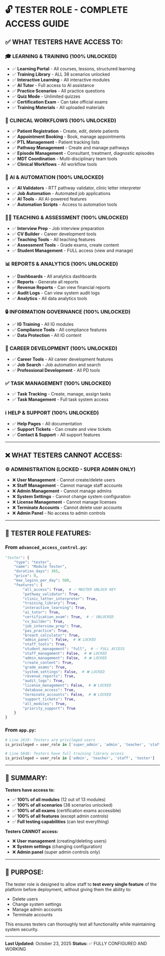 # 🔓 TESTER ROLE - COMPLETE ACCESS GUIDE

## ✅ WHAT TESTERS HAVE ACCESS TO:

### 🎓 **LEARNING & TRAINING (100% UNLOCKED)**
- ✅ **Learning Portal** - All courses, lessons, structured learning
- ✅ **Training Library** - ALL 38 scenarios unlocked
- ✅ **Interactive Learning** - All interactive modules
- ✅ **AI Tutor** - Full access to AI assistance
- ✅ **Practice Scenarios** - All practice questions
- ✅ **Quiz Mode** - Unlimited quizzes
- ✅ **Certification Exam** - Can take official exams
- ✅ **Training Materials** - All uploaded materials

### 🏥 **CLINICAL WORKFLOWS (100% UNLOCKED)**
- ✅ **Patient Registration** - Create, edit, delete patients
- ✅ **Appointment Booking** - Book, manage appointments
- ✅ **PTL Management** - Patient tracking lists
- ✅ **Pathway Management** - Create and manage pathways
- ✅ **Episode Management** - Consultant, treatment, diagnostic episodes
- ✅ **MDT Coordination** - Multi-disciplinary team tools
- ✅ **Clinical Workflows** - All workflow tools

### 🤖 **AI & AUTOMATION (100% UNLOCKED)**
- ✅ **AI Validators** - RTT pathway validator, clinic letter interpreter
- ✅ **Job Automation** - Automated job applications
- ✅ **AI Tools** - All AI-powered features
- ✅ **Automation Scripts** - Access to automation tools

### 👨‍🏫 **TEACHING & ASSESSMENT (100% UNLOCKED)**
- ✅ **Interview Prep** - Job interview preparation
- ✅ **CV Builder** - Career development tools
- ✅ **Teaching Tools** - All teaching features
- ✅ **Assessment Tools** - Grade exams, create content
- ✅ **Student Management** - FULL access (view and manage)

### 📊 **REPORTS & ANALYTICS (100% UNLOCKED)**
- ✅ **Dashboards** - All analytics dashboards
- ✅ **Reports** - Generate all reports
- ✅ **Revenue Reports** - Can view financial reports
- ✅ **Audit Logs** - Can view system audit logs
- ✅ **Analytics** - All data analytics tools

### 🔒 **INFORMATION GOVERNANCE (100% UNLOCKED)**
- ✅ **IG Training** - All IG modules
- ✅ **Compliance Tools** - All compliance features
- ✅ **Data Protection** - All IG content

### 💼 **CAREER DEVELOPMENT (100% UNLOCKED)**
- ✅ **Career Tools** - All career development features
- ✅ **Job Search** - Job automation and search
- ✅ **Professional Development** - All PD tools

### ✅ **TASK MANAGEMENT (100% UNLOCKED)**
- ✅ **Task Tracking** - Create, manage, assign tasks
- ✅ **Task Management** - Full task system access

### ℹ️ **HELP & SUPPORT (100% UNLOCKED)**
- ✅ **Help Pages** - All documentation
- ✅ **Support Tickets** - Can create and view tickets
- ✅ **Contact & Support** - All support features

---

## ❌ WHAT TESTERS **CANNOT** ACCESS:

### ⚙️ **ADMINISTRATION (LOCKED - SUPER ADMIN ONLY)**
- ❌ **User Management** - Cannot create/delete users
- ❌ **Staff Management** - Cannot manage staff accounts
- ❌ **Admin Management** - Cannot manage admins
- ❌ **System Settings** - Cannot change system configuration
- ❌ **License Management** - Cannot manage licenses
- ❌ **Terminate Accounts** - Cannot delete user accounts
- ❌ **Admin Panel** - No access to admin controls

---

## 🎯 TESTER ROLE FEATURES:

### From `advanced_access_control.py`:
```python
"tester": {
    "type": "tester",
    "name": "Module Tester",
    "duration_days": 365,
    "price": 0,
    "max_logins_per_day": 500,
    "features": {
        "all_access": True,  # ✅ MASTER UNLOCK KEY
        "pathway_validator": True,
        "clinic_letter_interpreter": True,
        "training_library": True,
        "interactive_learning": True,
        "ai_tutor": True,
        "certification_exam": True,  # ✅ UNLOCKED
        "cv_builder": True,
        "job_interview_prep": True,
        "pas_practice": True,
        "breach_calculator": True,
        "admin_panel": False,  # ❌ LOCKED
        "staff_tools": True,
        "student_management": "full",  # ✅ FULL ACCESS
        "staff_management": False,  # ❌ LOCKED
        "admin_management": False,  # ❌ LOCKED
        "create_content": True,
        "grade_exams": True,
        "system_settings": False,  # ❌ LOCKED
        "revenue_reports": True,
        "audit_logs": True,
        "license_management": False,  # ❌ LOCKED
        "database_access": True,
        "terminate_accounts": False,  # ❌ LOCKED
        "support_tickets": True,
        "all_modules": True,
        "priority_support": True
    }
}
```

### From `app.py`:
```python
# Line 2619: Testers are privileged users
is_privileged = user_role in ['super_admin', 'admin', 'teacher', 'staff', 'tester']

# Line 5648: Testers have full training library access
is_privileged = user_role in ['admin', 'teacher', 'staff', 'tester']
```

---

## 📝 SUMMARY:

**Testers have access to:**
- ✅ **100% of all modules** (12 out of 13 modules)
- ✅ **100% of all scenarios** (38 scenarios unlocked)
- ✅ **100% of all exams** (certification exams accessible)
- ✅ **100% of all features** (except admin controls)
- ✅ **Full testing capabilities** (can test everything)

**Testers CANNOT access:**
- ❌ **User management** (creating/deleting users)
- ❌ **System settings** (changing configuration)
- ❌ **Admin panel** (super admin controls only)

---

## 🎯 PURPOSE:

The tester role is designed to allow staff to **test every single feature** of the platform before deployment, without giving them the ability to:
- Delete users
- Change system settings
- Manage admin accounts
- Terminate accounts

This ensures testers can thoroughly test all functionality while maintaining system security.

---

**Last Updated:** October 23, 2025
**Status:** ✅ FULLY CONFIGURED AND WORKING
